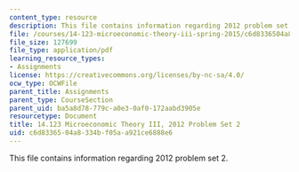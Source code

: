 ```yaml
---
content_type: resource
description: This file contains information regarding 2012 problem set 2.
file: /courses/14-123-microeconomic-theory-iii-spring-2015/c6d8336504a8334bf05aa921ce6888e6_MIT14_123S15_PSet_2_12.pdf
file_size: 127699
file_type: application/pdf
learning_resource_types:
- Assignments
license: https://creativecommons.org/licenses/by-nc-sa/4.0/
ocw_type: OCWFile
parent_title: Assignments
parent_type: CourseSection
parent_uid: ba5a8d78-779c-a0e3-0af0-172aabd3905e
resourcetype: Document
title: 14.123 Microeconomic Theory III, 2012 Problem Set 2
uid: c6d83365-04a8-334b-f05a-a921ce6888e6
---
```

This file contains information regarding 2012 problem set 2.